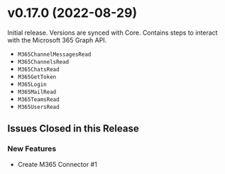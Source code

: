 # v0.17.0 (2022-08-29)

Initial release. Versions are synced with Core. Contains steps to interact
with the Microsoft 365 Graph API.

- `M365ChannelMessagesRead`
- `M365ChannelsRead`
- `M365ChatsRead`
- `M365GetToken`
- `M365Login`
- `M365MailRead`
- `M365TeamsRead`
- `M365UsersRead`

## Issues Closed in this Release

### New Features

- Create M365 Connector #1
